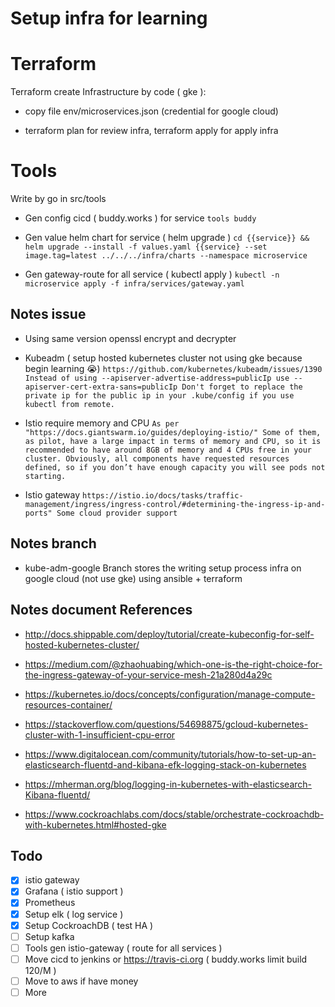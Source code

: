 # Setup infra for learning

# Terraform

Terraform create Infrastructure by code ( gke ):

- copy file env/microservices.json (credential for google cloud)

- terraform plan for review infra, terraform apply for apply infra


# Tools

Write by go in src/tools

- Gen config cicd ( buddy.works ) for service `tools buddy`

- Gen value helm chart for service ( helm upgrade )
`cd {{service}} && helm upgrade --install -f values.yaml {{service} --set image.tag=latest ../../../infra/charts --namespace microservice`

- Gen gateway-route for all service ( kubectl apply )
`kubectl -n microservice apply -f infra/services/gateway.yaml`


## Notes issue

- Using same version openssl encrypt and decrypter
- Kubeadm ( setup hosted kubernetes cluster not using gke because begin learning 😭)
`https://github.com/kubernetes/kubeadm/issues/1390
Instead of using --apiserver-advertise-address=publicIp use --apiserver-cert-extra-sans=publicIp
Don't forget to replace the private ip for the public ip in your .kube/config if you use kubectl from remote.`

- Istio require memory and CPU
`As per "https://docs.giantswarm.io/guides/deploying-istio/"
Some of them, as pilot, have a large impact in terms of memory and CPU, so it is recommended to have around 8GB of memory and 4 CPUs free in your cluster. Obviously, all components have requested resources defined, so if you don’t have enough capacity you will see pods not starting.`

- Istio gateway
`https://istio.io/docs/tasks/traffic-management/ingress/ingress-control/#determining-the-ingress-ip-and-ports"
Some cloud provider support `

## Notes branch
- kube-adm-google
Branch stores the writing setup process infra on google cloud (not use gke) using ansible + terraform


## Notes document References

- http://docs.shippable.com/deploy/tutorial/create-kubeconfig-for-self-hosted-kubernetes-cluster/

- https://medium.com/@zhaohuabing/which-one-is-the-right-choice-for-the-ingress-gateway-of-your-service-mesh-21a280d4a29c

- https://kubernetes.io/docs/concepts/configuration/manage-compute-resources-container/

- https://stackoverflow.com/questions/54698875/gcloud-kubernetes-cluster-with-1-insufficient-cpu-error

- https://www.digitalocean.com/community/tutorials/how-to-set-up-an-elasticsearch-fluentd-and-kibana-efk-logging-stack-on-kubernetes

- https://mherman.org/blog/logging-in-kubernetes-with-elasticsearch-Kibana-fluentd/

- https://www.cockroachlabs.com/docs/stable/orchestrate-cockroachdb-with-kubernetes.html#hosted-gke

## Todo
- [x] istio gateway
- [x] Grafana ( istio support )
- [x] Prometheus
- [x] Setup elk ( log service )
- [x] Setup CockroachDB ( test HA )
- [ ] Setup kafka
- [ ] Tools gen istio-gateway ( route for all services )
- [ ] Move cicd to jenkins or https://travis-ci.org ( buddy.works limit build 120/M )
- [ ] Move to aws if have money
- [ ] More
